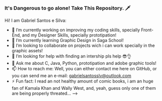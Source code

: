 ### It's Dangerous to go alone! Take This Repository. 🗡️


Hi! I am Gabriel Santos e Silva:

- 🔭 I’m currently working on improving my coding skills, specially Front-End, and my Designer Skills, specially prototipation!
- 🌱 I’m currently learning Graphic Design in Saga School!
- 👯 I’m looking to collaborate on projects wich i can work specially in the graphic assets!
- 🤔 I’m looking for help with finding an intership pls help 😎👌
- 💬 Ask me about C, Java, Python, prototipation and adobe graphic tools!
- 📫 How to reach me: Well, you can either contact me here on GitHub, or you can send me an e-mail: gabrielsantosslv@outlook.com
- ⚡ Fun fact: I read an not healthy amount of comic books, i am an huge fan of Kamala Khan and Wally West, and, yeah, guess only one of them are being properly threated...
-->
